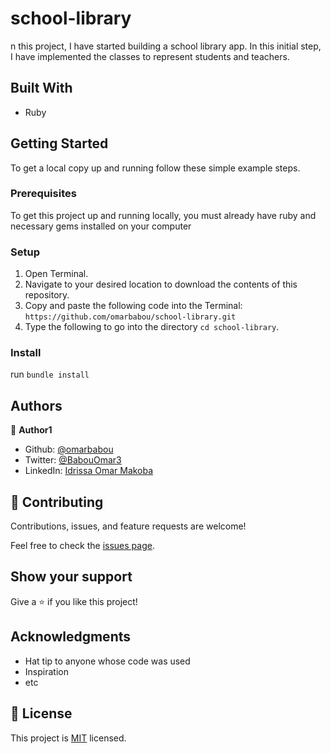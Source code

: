 # school-library
n this project, I have started building a school library app. In this initial step, I have implemented the classes to represent students and teachers.


## Built With
- Ruby

## Getting Started

To get a local copy up and running follow these simple example steps.

### Prerequisites
To get this project up and running locally, you must already have ruby and necessary gems installed on your computer
### Setup
1. Open Terminal.
2. Navigate to your desired location to download the contents of this repository.
3. Copy and paste the following code into the Terminal: `https://github.com/omarbabou/school-library.git`
4. Type the following to go into the directory ```cd school-library```.
### Install
run ```bundle install```

## Authors

👤 **Author1**

 - Github: [@omarbabou](https://github.com/omarbabou)
 - Twitter: [@BabouOmar3](https://twitter.com/BabouOmar3)
 - LinkedIn: [Idrissa Omar Makoba](https://www.linkedin.com/in/idrissa-makoba-omar/)

## 🤝 Contributing

Contributions, issues, and feature requests are welcome!

Feel free to check the [issues page](../../issues/).

## Show your support

Give a ⭐️ if you like this project!

## Acknowledgments

- Hat tip to anyone whose code was used
- Inspiration
- etc

## 📝 License

This project is [MIT](./MIT.md) licensed.
